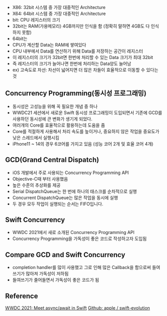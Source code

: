- X86: 32bit 시스템 중 가장 대중적인 Architecture
- X64: 64bit 시스템 중 가장 대중적인 Architecture
- bit: CPU 레지스터의 크기
- 32bit는 RAM(가용메모리) 4GB까지만 인식을 함 (정확히 말하면 4GB도 다 인식하지 못함)
- 64bit는 
- CPU가 계산할 Data는 RAM에 쌓여있다
- CPU 내부에서 Data를 연산하기 위해 Data를 저장하는 공간이 레지스터 
- 이 레지스터의 크기가 32bit면 한번에 처리할 수 있는 Data 크기가 최대 32bit
- 즉 레지스터의 크기가 늘어나면 한번에 처리하는 Data양도 늘어남
- ex) 고속도로 차선: 차선이 넓어지면 더 많은 차들이 효율적으로 이동할 수 있다는 것

## Concurrency Programming(동시성 프로그래밍)
- 동시성은 고성능을 위해 꼭 필요한 개념 중 하나
- WWDC21 세션에서 새로운 Swift 동시성 프로그래밍이 도입되면서 기존에 GCD를 사용하던 동시성에 큰 변화가 생기게 되었다.
- 여러개의 Core를 효율적으로 활용하는데 도움을 줌
- Core를 적절하게 사용해서 처리 속도를 높이거나, 중요하지 않은 작업을 중요도가 낮은 스레드에서 실행시킴
- iPhone11 ~ 14의 경우 6코어를 가지고 있음 (성능 코어 2개 및 효율 코어 4개)


## GCD(Grand Central Dispatch)
- iOS 개발에서 주로 사용되는 Concurrency Programming API
- Objective-C때 부터 사용했음
- 높은 수준의 추상화를 제공
- Serial DispatchQueue는 한 번에 하나의 태스크를 순차적으로 실행
- Concurrent DispatchQueue는 많은 작업을 동시에 실행 
- 두 경우 모두 작업이 실행되는 순서는 FIFO입니다.

<!-- GCD를 사용하면 async로 작업을 수행하고 나서 보통 탈출 클로저를 이용한 completion handler를 통해 해당 작업이 끝났을 때의 처리를 해주게 됩니다.  -->

## Swift Concurrency
- WWDC 2021에서 새로 소개된 Concurrency Programming API 
- Concurrency Programming을 가독성이 좋은 코드로 작성하고자 도입됨
<!-- - async와 await 키워드를 이용해 비동기 태스크 종료 후 코드를 작성할 수 있음
- await 키워드로 인해 중지되면 이후에 사용해야 하는 데이터를 힙(heap) 영역에 저장해 두고 이후에 다시 힙 영역에서 해당 데이터를 가져와 사용 -->

## Compare GCD and Swift Concurrency
- completion handler를 많이 사용했고 그로 인해 많은 Callback을 함으로써 들여쓰기가 많아져 가독성이 저하됨
- 들여쓰기가 줄어들면서 가독성이 좋은 코드가 됨


## Reference
[WWDC 2021: Meet async/await in Swift](https://developer.apple.com/videos/play/wwdc2021/10132/)
[Github: apple / swift-evolution](https://github.com/apple/swift-evolution/blob/main/proposals/0296-async-await.md#problem-1-pyramid-of-doom)
